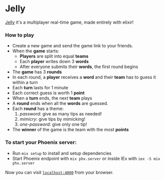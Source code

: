 # Jelly
[Jelly](https://jelly-games.fly.dev/) it's a multiplayer real-time game, made entirely with elixir!

### How to play
- Create a new game and send the game link to your friends.
- When the **game** starts:
    - **Players** are split into equal **teams**
    - Each **player** writes down 3 **words**
    - After everyone submits their **words**, the first round begins
- The **game** has 3 **rounds**
- In each round, a **player** receives a **word** and their **team** has to guess it within a turn
- Each **turn** lasts for 1 minute
- Each correct guess is worth 1 **point**
- When a **turn** ends, the next **team** plays
- A **round** ends when all the **words** are guessed.
- Each **round** has a theme:
    1. *password*: give as many tips as needed!
    2. *mimicry*: give tips by mimicking!
    3. *one*-*password*: give only one tip!
- The **winner** of the game is the team with the most **points**

### To start your Phoenix server:

  * Run `mix setup` to install and setup dependencies
  * Start Phoenix endpoint with `mix phx.server` or inside IEx with `iex -S mix phx.server`

Now you can visit [`localhost:4000`](http://localhost:4000) from your browser.

